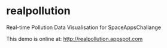 realpollution
=============

Real-time Pollution Data Visualisation for SpaceAppsChallange

This demo is online at: http://realpollution.appspot.com
